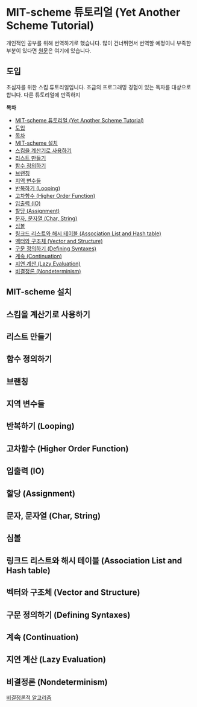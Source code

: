 # MIT-scheme 튜토리얼 (Yet Another Scheme Tutorial)
개인적인 공부를 위해 번역하기로 했습니다. 많이 건너뛰면서 번역할 예정이니 부족한 부분이 있다면
[원문](http://www.shido.info/lisp/idx_scm_e.html)은 여기에 있습니다.

## 도입
초심자를 위한 스킴 튜토리얼입니다. 조금의 프로그래밍 경험이 있는 독자를 대상으로 합니다.
다른 튜토리얼에 만족하지 

<!-- markdown-toc start - Don't edit this section. Run M-x markdown-toc-refresh-toc -->
**목차**

- [MIT-scheme 튜토리얼 (Yet Another Scheme Tutorial)](#mit-scheme-튜토리얼-yet-another-scheme-tutorial)
- [도입](#도입)
- [목차](#목차)
- [MIT-scheme 설치](#mit-scheme-설치)
- [스킴을 계산기로 사용하기](#스킴을-계산기로-사용하기)
- [리스트 만들기](#리스트-만들기)
- [함수 정의하기](#함수-정의하기)
- [브랜칭](#브랜칭)
- [지역 변수들](#지역-변수들)
- [반복하기 (Looping)](#반복하기-looping)
- [고차함수 (Higher Order Function)](#고차함수-higher-order-function)
- [입출력 (IO)](#입출력-io)
- [할당 (Assignment)](#할당-assignment)
- [문자, 문자열 (Char, String)](#문자-문자열-char-string)
- [심볼](#심볼)
- [링크드 리스트와 해시 테이블 (Association List and Hash table)](#링크드-리스트와-해시-테이블-association-list-and-hash-table)
- [벡터와 구조체 (Vector and Structure)](#벡터와-구조체-vector-and-structure)
- [구문 정의하기 (Defining Syntaxes)](#구문-정의하기-defining-syntaxes)
- [계속 (Continuation)](#계속-continuation)
- [지연 계산 (Lazy Evaluation)](#지연-계산-lazy-evaluation)
- [비결정론 (Nondeterminism)](#비결정론-nondeterminism)

<!-- markdown-toc end -->



## MIT-scheme 설치


## 스킴을 계산기로 사용하기


## 리스트 만들기


## 함수 정의하기


## 브랜칭


## 지역 변수들


## 반복하기 (Looping)


## 고차함수 (Higher Order Function)


## 입출력 (IO)


## 할당 (Assignment)


## 문자, 문자열 (Char, String)


## 심볼


## 링크드 리스트와 해시 테이블 (Association List and Hash table)


## 벡터와 구조체 (Vector and Structure)


## 구문 정의하기 (Defining Syntaxes)


## 계속 (Continuation)


## 지연 계산 (Lazy Evaluation)


## 비결정론 (Nondeterminism)
[비결정론적 알고리즘](https://ko.wikipedia.org/wiki/%EB%B9%84%EA%B2%B0%EC%A0%95%EB%A1%A0%EC%A0%81_%EC%95%8C%EA%B3%A0%EB%A6%AC%EC%A6%98)

